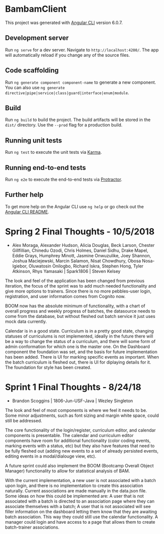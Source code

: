 # BambamClient

This project was generated with [Angular CLI](https://github.com/angular/angular-cli) version 6.0.7.

## Development server

Run `ng serve` for a dev server. Navigate to `http://localhost:4200/`. The app will automatically reload if you change any of the source files.

## Code scaffolding

Run `ng generate component component-name` to generate a new component. You can also use `ng generate directive|pipe|service|class|guard|interface|enum|module`.

## Build

Run `ng build` to build the project. The build artifacts will be stored in the `dist/` directory. Use the `--prod` flag for a production build.

## Running unit tests

Run `ng test` to execute the unit tests via [Karma](https://karma-runner.github.io).

## Running end-to-end tests

Run `ng e2e` to execute the end-to-end tests via [Protractor](http://www.protractortest.org/).

## Further help

To get more help on the Angular CLI use `ng help` or go check out the [Angular CLI README](https://github.com/angular/angular-cli/blob/master/README.md).

# Spring 2 Final Thoughts - 10/5/2018
- Alex Moraga, Alexander Hudson, Alicia Douglas, Beck Larson, Chester Gillfillian, Chinedu Ozodi, Chris Holmes, Daniel Sidhu, Drake Mapel, Eddie Grays, Humphrey Minott, Jasmine Onwuzulike, Joey Shannon, Joshua Maciejewski, Marcin Salamon, Nisat Chowdhury, Obosa Nosa-Igiebor, Oluwatosin Onilogbo, Richard Iskra, Stephen Hong, Tyler Atkinson, Rhys Yamasaki | Spark1806 | Steven Kelsey

The look and feel of the application has been changed from previous iteration, the focus of the sprint was to add much needed functionality and give more options to trainers. Since there is no more pebbles-user login, registration, and user information comes from Cognito now.

BOOM now has the absolute minimum of functionality, with a chart of overall progress and weekly progress of batches, the datasource needs to come from the database, but without fleshed out batch service it just uses mock data currently.

Calendar is in a good state. Curriculum is in a pretty good state, changing statuses of curriculums is not implemented, ideally in the future there will be a way to change the status of a curriculum, and there will some form of admin conformation for which one is the master one. On the Dashboard component the foundation was set, and the basis for future implementation has been added. There is UI for marking specific events as important. When the batch curriculum is fleshed out, there is UI for diplaying details for it. The foundation for style has been created.

# Sprint 1 Final Thoughts - 8/24/18
- Brandon Scoggins | 1806-Jun-USF-Java | Wezley Singleton

The look and feel of most components is where we feel it needs to be. Some minor adjustments, such as font sizing and margin white space, could still be addressed. 

The core functionality of the login/register, curriculum editor, and calendar components is presentable. The calendar and curriculum editor components have room for additional functionality (color coding events, marking events with a status, etc) but they also have features that need to be fully fleshed out (adding new events to a set of already persisted events, editing events in a modal/dialouge view, etc). 

A future sprint could also implement the BOOM (Bootcamp Overall Object Manager) functionality to allow for statistical analysis of BAM.

With the current implementation, a new user is not associated with a batch upon login, and there is no implementation to create this association naturally. Current associations are made manually in the data.json file. Some ideas on how this could be implemented are: A user that is not associated with a batch is directed to an association page where they can associate themselves with a batch; A user that is not associated will see filler information on the dashboard letting them know that they are awaiting batch association. This way they could still use the calendar functionality. A manager could login and have access to a page that allows them to create batch-trainer associations.

